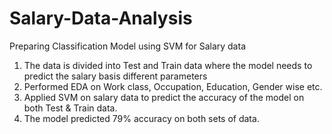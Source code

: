 # Salary-Data-Analysis
Preparing Classification Model using SVM for Salary data 
1) The data is divided into Test and Train data where the model needs to predict the salary basis different parameters
2) Performed EDA on Work class, Occupation, Education, Gender wise etc.
3) Applied SVM on salary data to predict the accuracy of the model on both Test & Train data.
4) The model predicted 79% accuracy on both sets of data.
